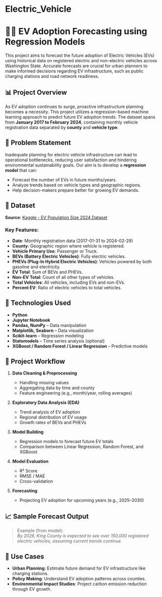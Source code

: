 # Electric_Vehicle
# 🚗🔋 EV Adoption Forecasting using Regression Models

This project aims to forecast the future adoption of Electric Vehicles (EVs) using historical data on registered electric and non-electric vehicles across Washington State. Accurate forecasts are crucial for urban planners to make informed decisions regarding EV infrastructure, such as public charging stations and road network readiness.

## 📊 Project Overview

As EV adoption continues to surge, proactive infrastructure planning becomes a necessity. This project utilizes a regression-based machine learning approach to predict future EV adoption trends. The dataset spans from **January 2017 to February 2024**, containing monthly vehicle registration data separated by **county** and **vehicle type**.


## 🧠 Problem Statement

Inadequate planning for electric vehicle infrastructure can lead to operational bottlenecks, reducing user satisfaction and hindering environmental sustainability goals. Our aim is to develop a **regression model** that can:

- Forecast the number of EVs in future months/years.
- Analyze trends based on vehicle types and geographic regions.
- Help decision-makers prepare better for growing EV demands.

## 📂 Dataset

**Source**: [Kaggle - EV Population Size 2024 Dataset](https://www.kaggle.com/datasets/sahirmaharajj/electric-vehicle-population-size-2024/data)

### Key Features:

- **Date**: Monthly registration data (2017-01-31 to 2024-02-29)
- **County**: Geographic region where vehicle is registered.
- **Vehicle Primary Use**: Passenger or Truck.
- **BEVs (Battery Electric Vehicles)**: Fully electric vehicles.
- **PHEVs (Plug-In Hybrid Electric Vehicles)**: Vehicles powered by both gasoline and electricity.
- **EV Total**: Sum of BEVs and PHEVs.
- **Non-EV Total**: Count of all other types of vehicles.
- **Total Vehicles**: All vehicles, including EVs and non-EVs.
- **Percent EV**: Ratio of electric vehicles to total vehicles.

## 🔧 Technologies Used

- **Python**
- **Jupyter Notebook**
- **Pandas, NumPy** – Data manipulation
- **Matplotlib, Seaborn** – Data visualization
- **Scikit-learn** – Regression modeling
- **Statsmodels** – Time series analysis (optional)
- **XGBoost / Random Forest / Linear Regression** – Predictive models

## 🧪 Project Workflow

1. **Data Cleaning & Preprocessing**  
   - Handling missing values  
   - Aggregating data by time and county  
   - Feature engineering (e.g., month/year, rolling averages)

2. **Exploratory Data Analysis (EDA)**  
   - Trend analysis of EV adoption  
   - Regional distribution of EV usage  
   - Growth rates of BEVs and PHEVs

3. **Model Building**  
   - Regression models to forecast future EV totals  
   - Comparison between Linear Regression, Random Forest, and XGBoost

4. **Model Evaluation**  
   - R² Score  
   - RMSE / MAE  
   - Cross-validation

5. **Forecasting**  
   - Projecting EV adoption for upcoming years (e.g., 2025–2030)


## 📈 Sample Forecast Output

> Example (from model):  
> *By 2026, King County is expected to see over 150,000 registered electric vehicles, assuming current trends continue.*


## 📌 Use Cases
- **Urban Planning**: Estimate future demand for EV infrastructure like charging stations.
- **Policy Making**: Understand EV adoption patterns across counties.
- **Environmental Impact Studies**: Project carbon emission reduction through EV growth.

